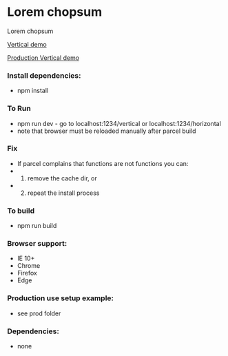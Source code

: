 # Lorem chopsum
Lorem chopsum

[Vertical demo](https://www.nielshtg.dk/lorem-chopsum/vertical) 

[Production Vertical demo](https://www.nielshtg.dk/lorem-chopsum/vertical-prod/)
<!-- [Horizontal Demo](https://www.nielshtg.dk/loremchopsum/horizontal)  -->

### Install dependencies:
- npm install

### To Run
- npm run dev - go to localhost:1234/vertical or localhost:1234/horizontal
- note that browser must be reloaded manually after parcel build

### Fix
 - If parcel complains that functions are not functions you can:
 - 1. remove the cache dir, or
 - 2. repeat the install process

 ### To build
- npm run build

 ### Browser support:
  - IE 10+
  - Chrome
  - Firefox
  - Edge

 ### Production use setup example:
  - see prod folder

### Dependencies: 
 - none

